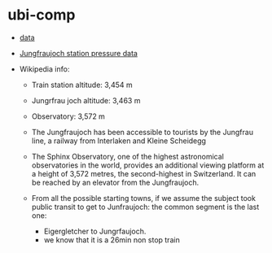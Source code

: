 # ubi-comp

* [data](https://polybox.ethz.ch/index.php/s/YuGYBwI1PBlHObP)
* [Jungfraujoch station pressure data](https://www.meteosuisse.admin.ch/home/valeurs-mesurees.html?param=messwerte-luftdruck-qfe-10min&table=true&sortColumn=0&sortDirection=descending&station=JUN&chart=day)

* Wikipedia info:
    * Train station altitude: 3,454 m
    * Jungrfrau joch altitude: 3,463 m 
    * Observatory: 3,572 m
    * The Jungfraujoch has been accessible to tourists by the Jungfrau line, a railway from Interlaken and Kleine Scheidegg
    * The Sphinx Observatory, one of the highest astronomical observatories in the world, provides an additional viewing platform at a height of 3,572 metres, the second-highest in Switzerland. It can be reached by an elevator from the Jungfraujoch. 

    * From all the possible starting towns, if we assume the subject took public transit to get to Junfraujoch: the common segment is the last one:
        * Eigergletcher to Jungrfaujoch.  
        * we know that it is a 26min non stop train 


